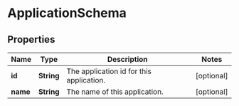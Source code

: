 
# ApplicationSchema

## Properties
Name | Type | Description | Notes
------------ | ------------- | ------------- | -------------
**id** | **String** | The application id for this application. |  [optional]
**name** | **String** | The name of this application. |  [optional]



